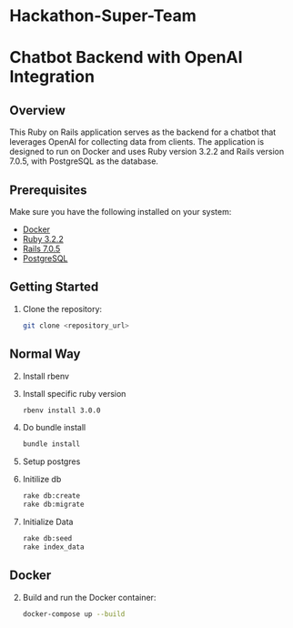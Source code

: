 # Hackathon-Super-Team
# Chatbot Backend with OpenAI Integration

## Overview

This Ruby on Rails application serves as the backend for a chatbot that leverages OpenAI for collecting data from clients. The application is designed to run on Docker and uses Ruby version 3.2.2 and Rails version 7.0.5, with PostgreSQL as the database.

## Prerequisites

Make sure you have the following installed on your system:

- [Docker](https://www.docker.com/)
- [Ruby 3.2.2](https://www.ruby-lang.org/)
- [Rails 7.0.5](https://rubyonrails.org/)
- [PostgreSQL](https://www.postgresql.org/)

## Getting Started

1. Clone the repository:
    ```bash
    git clone <repository_url>
    ```

## Normal Way

2. Install rbenv 

3. Install specific ruby version 
    ```bash
    rbenv install 3.0.0
    ```
4. Do bundle install
    ```bash
    bundle install
    ```
5. Setup postgres

6. Initilize db
    ```bash
    rake db:create
    rake db:migrate
    ```
7. Initialize Data 
    ```bash
    rake db:seed
    rake index_data 
    ```
## Docker

2. Build and run the Docker container:
    ```bash
    docker-compose up --build
    ```
    
   
